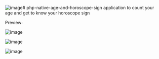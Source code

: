 ![image](https://github.com/reza7angkasa/php-native-age-and-horoscope-sign/assets/72240159/fa5b6966-6017-41df-b59d-f4e8b2c4d13b)# php-native-age-and-horoscope-sign
application to count your age and get to know your horoscope sign

Preview:

![image](https://github.com/reza7angkasa/php-native-age-and-horoscope-sign/assets/72240159/eb32b7b5-9716-4f47-8e50-bdc04e68592a)

![image](https://github.com/reza7angkasa/php-native-age-and-horoscope-sign/assets/72240159/c2bb6bfe-25fa-416a-97ae-d679c114ecaf)

![image](https://github.com/reza7angkasa/php-native-age-and-horoscope-sign/assets/72240159/1fe8ae46-42c9-4b58-b368-435ab5a738f6)
